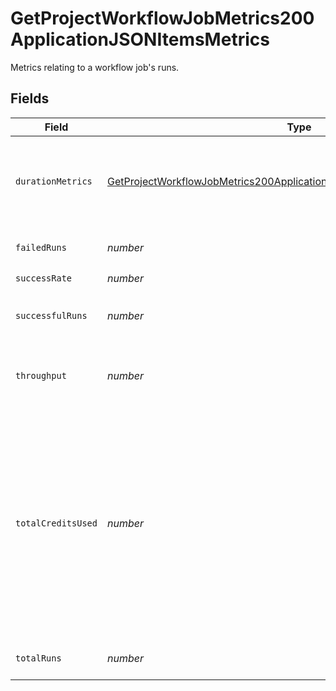 # GetProjectWorkflowJobMetrics200ApplicationJSONItemsMetrics

Metrics relating to a workflow job's runs.


## Fields

| Field                                                                                                                                                                             | Type                                                                                                                                                                              | Required                                                                                                                                                                          | Description                                                                                                                                                                       |
| --------------------------------------------------------------------------------------------------------------------------------------------------------------------------------- | --------------------------------------------------------------------------------------------------------------------------------------------------------------------------------- | --------------------------------------------------------------------------------------------------------------------------------------------------------------------------------- | --------------------------------------------------------------------------------------------------------------------------------------------------------------------------------- |
| `durationMetrics`                                                                                                                                                                 | [GetProjectWorkflowJobMetrics200ApplicationJSONItemsMetricsDurationMetrics](../../models/operations/getprojectworkflowjobmetrics200applicationjsonitemsmetricsdurationmetrics.md) | :heavy_check_mark:                                                                                                                                                                | Metrics relating to the duration of runs for a workflow job.                                                                                                                      |
| `failedRuns`                                                                                                                                                                      | *number*                                                                                                                                                                          | :heavy_check_mark:                                                                                                                                                                | The number of failed runs.                                                                                                                                                        |
| `successRate`                                                                                                                                                                     | *number*                                                                                                                                                                          | :heavy_check_mark:                                                                                                                                                                | N/A                                                                                                                                                                               |
| `successfulRuns`                                                                                                                                                                  | *number*                                                                                                                                                                          | :heavy_check_mark:                                                                                                                                                                | The number of successful runs.                                                                                                                                                    |
| `throughput`                                                                                                                                                                      | *number*                                                                                                                                                                          | :heavy_check_mark:                                                                                                                                                                | The average number of runs per day.                                                                                                                                               |
| `totalCreditsUsed`                                                                                                                                                                | *number*                                                                                                                                                                          | :heavy_check_mark:                                                                                                                                                                | The total credits consumed by the job in the aggregation window. Note that Insights is not a real time financial reporting tool and should not be used for credit reporting.      |
| `totalRuns`                                                                                                                                                                       | *number*                                                                                                                                                                          | :heavy_check_mark:                                                                                                                                                                | The total number of runs.                                                                                                                                                         |